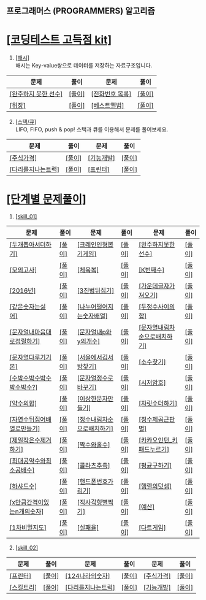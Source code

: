 ## 프로그래머스 (PROGRAMMERS) 알고리즘
# [[코딩테스트 고득점 kit]](https://programmers.co.kr/learn/challenges?tab=algorithm_practice_kit)

1. [[해시]](https://programmers.co.kr/learn/courses/30/parts/12077)   
해시는 Key-value쌍으로 데이터를 저장하는 자료구조입니다.
   
문제 | 풀이 | 문제 | 풀이
---- | ---- | ---- | ---- 
[[완주하지 못한 선수]](https://programmers.co.kr/learn/courses/30/lessons/42576) | [[풀이]](./src//python/코딩테스트_고득점_kit/해시/완주하지못한선수.py) | [[전화번호 목록]](https://programmers.co.kr/learn/courses/30/lessons/42577) | [[풀이]](./src//python/코딩테스트_고득점_kit/해시/전화번호목록.py) 
[[위장]](https://programmers.co.kr/learn/courses/30/lessons/42578) | [[풀이]](./src//python/코딩테스트_고득점_kit/해시/위장.py) | [[베스트앨범]](https://programmers.co.kr/learn/courses/30/lessons/42579) | [[풀이]](./src//python/코딩테스트_고득점_kit/해시/베스트앨범.py) 


2. [[스택/큐]](https://programmers.co.kr/learn/courses/30/parts/12081)   
LIFO, FIFO, push & pop! 스택과 큐를 이용해서 문제를 풀어보세요.  
   
문제 | 풀이 | 문제 | 풀이
---- | ---- | ---- | ----
[[주식가격]](https://programmers.co.kr/learn/courses/30/lessons/42584) | [[풀이]](./src/python/코딩테스트_고득점_kit/스택_큐/주식가격.py) | [[기능개발]](https://programmers.co.kr/learn/courses/30/lessons/42586) | [[풀이]](./src/python/코딩테스트_고득점_kit/스택_큐/기능개발.py)
[[다리를지나는트럭]](https://programmers.co.kr/learn/courses/30/lessons/42583) | [[풀이]](./src/python/코딩테스트_고득점_kit/스택_큐/다리를지나는트럭.py) | [[프린터]](https://programmers.co.kr/learn/courses/30/lessons/42587) | [[풀이]](./src/python/코딩테스트_고득점_kit/스택_큐/프린터.py)


# [[단계별 문제풀이]](https://programmers.co.kr/learn/challenges?tab=all_challenges)

1. [[skill_01]](https://programmers.co.kr/learn/challenges)
   
문제 | 풀이 | 문제 | 풀이 | 문제 | 풀이   
---- | ---- | ---- | ---- | ---- | ----   
[[두개뽑아서더하기]](https://programmers.co.kr/learn/courses/30/lessons/68644) | [[풀이]](./src/python/스킬테스트/level01/두개뽑아서더하기.py) | [[크레인인형뽑기게임]](https://programmers.co.kr/learn/courses/30/lessons/64061) | [[풀이]](./src/python/스킬테스트/level01/모의고사.py) | [[완주하지못한선수]](https://programmers.co.kr/learn/courses/30/lessons/42576)   | [[풀이]](./src/python/스킬테스트/level01/완주하지못한선수.py)  
[[모의고사]](https://programmers.co.kr/learn/courses/30/lessons/42840) | [[풀이]](./src/python/스킬테스트/level01/모의고사.py) | [[체육복]](https://programmers.co.kr/learn/courses/30/lessons/42862) | [[풀이]](./src/python/스킬테스트/level01/체육복.py) | [[K번째수]](https://programmers.co.kr/learn/courses/30/lessons/42748) | [[풀이]](./src/python/스킬테스트/level01/K번째수.py)  
[[2016년]](https://programmers.co.kr/learn/courses/30/lessons/12901) | [[풀이]](./src/python/스킬테스트/level01/2016년.py) | [[3진법뒤집기]](https://programmers.co.kr/learn/courses/30/lessons/68935) | [[풀이]](./src/python/스킬테스트/level01/3진법뒤집기.py) | [[가운데글자가져오기]](https://programmers.co.kr/learn/courses/30/lessons/12903) | [[풀이]](./src/python/스킬테스트/level01/가운데글자가져오기.py)
[[같은숫자는싫어]](https://programmers.co.kr/learn/courses/30/lessons/12906) | [[풀이]](./src/python/스킬테스트/level01/같은숫자는싫어.py) | [[나누어떨어지는숫자배열]](https://programmers.co.kr/learn/courses/30/lessons/12910) | [[풀이]](./src/python/스킬테스트/level01/나누어떨어지는숫자배열.py) | [[두정수사이의합]](https://programmers.co.kr/learn/courses/30/lessons/12912) | [[풀이]](./src/python/스킬테스트/level01/두정수사이의합.py)
[[문자열내마음대로정렬하기]](https://programmers.co.kr/learn/courses/30/lessons/12915) | [[풀이]](./src/python/스킬테스트/level01/문자열내마음대로정렬하기.py) | [[문자열내p와y의개수]](https://programmers.co.kr/learn/courses/30/lessons/12916) | [[풀이]](./src/python/스킬테스트/level01/문자열내p와y의개수.py) | [[문자열내림차순으로배치하기]](https://programmers.co.kr/learn/courses/30/lessons/12917) | [[풀이]](./src/python/스킬테스트/level01/문자열내림차순으로배치하기.py)
[[문자열다루기기본]](https://programmers.co.kr/learn/courses/30/lessons/12917) | [[풀이]](./src/python/스킬테스트/level01/문자열다루기기본.py) | [[서울에서김서방찾기]](https://programmers.co.kr/learn/courses/30/lessons/12919) | [[풀이]](./src/python/스킬테스트/level01/서울에서김서방찾기.py) | [[소수찾기]](https://programmers.co.kr/learn/courses/30/lessons/12921) | [[풀이]](./src/python/스킬테스트/level01/소수찾기.py) |
 [[수박수박수박수박수박수?]](https://programmers.co.kr/learn/courses/30/lessons/12922) | [[풀이]](./src/python/스킬테스트/level01/수박수박수박수박수박수.py) | [[문자열정수로바꾸기]](https://programmers.co.kr/learn/courses/30/lessons/12925) | [[풀이]](./src/python/스킬테스트/level01/문자열정수로바꾸기.py) | [[시저암호]](https://programmers.co.kr/learn/courses/30/lessons/12926) | [[풀이]](./src/python/스킬테스트/level01/시저암호.py) 
[[약수의합]](https://programmers.co.kr/learn/courses/30/lessons/12928) | [[풀이]](./src/python/스킬테스트/level01/약수의합.py) | [[이상한문자만들기]](https://programmers.co.kr/learn/courses/30/lessons/12930) | [[풀이]](./src/python/스킬테스트/level01/이상한문자만들기.py) | [[자릿수더하기]](https://programmers.co.kr/learn/courses/30/lessons/12931) | [[풀이]](./src/python/스킬테스트/level01/자릿수더하기.py) 
[[자연수뒤집어배열로만들기]](https://programmers.co.kr/learn/courses/30/lessons/12932) | [[풀이]](./src/python/스킬테스트/level01/자연수뒤집어배열로만들기.py) | [[정수내림차순으로배치하기]](https://programmers.co.kr/learn/courses/30/lessons/12933) | [[풀이]](./src/python/스킬테스트/level01/정수내림차순으로배치하기.py) | [[정수제곱근판별]](https://programmers.co.kr/learn/courses/30/lessons/12934) | [[풀이]](./src/python/스킬테스트/level01/정수제곱근판별.py)
[[제일작은수제거하기]](https://programmers.co.kr/learn/courses/30/lessons/12935 ) | [[풀이]](./src/python/스킬테스트/level01/제일작은수제거하기.py) | [[짝수와홀수]](https://programmers.co.kr/learn/courses/30/lessons/12937) | [[풀이]](./src/python/스킬테스트/level01/짝수와홀수.py) | [[카카오인턴_키패드누르기]](https://programmers.co.kr/learn/courses/30/lessons/67256) | [[풀이]](./src/python/스킬테스트/level01/카카오인턴_키패드누르기.py)
[[최대공약수와최소공배수]](https://programmers.co.kr/learn/courses/30/lessons/12940) | [[풀이]](./src/python/스킬테스트/level01/최대공약수와최소공배수.py) | [[콜라츠추측]](https://programmers.co.kr/learn/courses/30/lessons/12943) | [[풀이]](./src/python/스킬테스트/level01/콜라츠추측.py) | [[평균구하기]](https://programmers.co.kr/learn/courses/30/lessons/12944) | [[풀이]](./src/python/스킬테스트/level01/평균구하기.py)
[[하샤드수]](https://programmers.co.kr/learn/courses/30/lessons/12947) | [[풀이]](./src/python/스킬테스트/level01/하샤드수.py) | [[핸드폰번호가리기]](https://programmers.co.kr/learn/courses/30/lessons/12948) | [[풀이]](./src/python/스킬테스트/level01/핸드폰번호가리기.py) | [[행렬의덧셈]](https://programmers.co.kr/learn/courses/30/lessons/12950) | [[풀이]](./src/python/스킬테스트/level01/행렬의덧셈.py)
[[x만큼간격이있는n개의숫자]](https://programmers.co.kr/learn/courses/30/lessons/12954) | [[풀이]](./src/python/스킬테스트/level01/x만큼간격이있는n개의숫자.py) | [[직사각형별찍기]](https://programmers.co.kr/learn/courses/30/lessons/12969) | [[풀이]](./src/python/스킬테스트/level01/직사각형별찍기.py) | [[예산]](https://programmers.co.kr/learn/courses/30/lessons/12982) | [[풀이]](./src/python/스킬테스트/level01/예산.py)
[[1차비밀지도]](https://programmers.co.kr/learn/courses/30/lessons/17681) | [[풀이]](./src/python/스킬테스트/level01/1차비밀지도.py) | [[실패율]](https://programmers.co.kr/learn/courses/30/lessons/42889) | [[풀이]](./src/python/스킬테스트/level01/실패율.py) | [[다트게임]](https://programmers.co.kr/learn/courses/30/lessons/17682) | [[풀이]](./src/python/스킬테스트/level01/다트게임.py)

2. [[skill_02]](https://programmers.co.kr/learn/challenges)
   
문제 | 풀이 | 문제 | 풀이 | 문제 | 풀이   
---- | ---- | ---- | ---- | ---- | ---- 
[[프린터]](https://programmers.co.kr/learn/courses/30/lessons/42587) | [[풀이]](./src/python/스킬테스트/level02/프린터.py) | [[124나라의숫자]](https://programmers.co.kr/learn/courses/30/lessons/12899) | [[풀이]](./src/python/스킬테스트/level02/124나라의숫자.py) | [[주식가격]](https://programmers.co.kr/learn/courses/30/lessons/42584) | [[풀이]](./src/python/스킬테스트/level02/주식가격.py)
[[스킬트리]](https://programmers.co.kr/learn/courses/30/lessons/49993) | [[풀이]](./src/python/스킬테스트/level02/스킬트리.py) | [[다리를지나는트럭]](https://programmers.co.kr/learn/courses/30/lessons/42583) | [[풀이]](./src/python/스킬테스트/level02/다리를지나는트럭.py) | [[기능개발]](https://programmers.co.kr/learn/courses/30/lessons/42586) | [[풀이]](./src/python/스킬테스트/level02/기능개발.py)